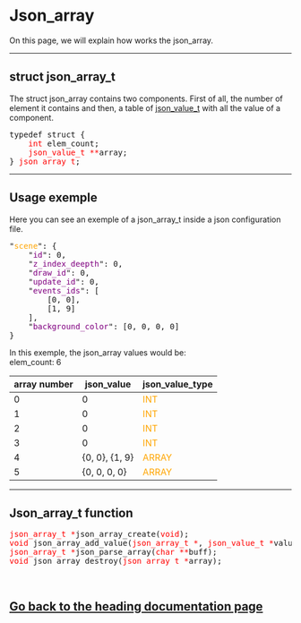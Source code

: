 <h1>Json_array</h1>
<p>On this page, we will explain how works the json_array.</p>
<hr>
<h2>struct json_array_t</h2>
<p>The struct json_array contains two components. First of all, the number of element it contains and then, a table of <a href="json_value.html">json_value_t</a> with all the value of a component.</p>
<pre>typedef struct {
    <font color="red">int</font> elem_count;
    <font color="red">json_value_t **</font>array;
} <font color="red">json_array_t</font>;</pre>
<hr>
<h2>Usage exemple</h2>
<p>Here you can see an exemple of a json_array_t inside a json configuration file.</p>
<pre>"<font color="orange">scene</font>": {
	"<font color="purple">id</font>": 0,
	"<font color="purple">z_index_deepth</font>": 0,
	"<font color="purple">draw_id</font>": 0,
	"<font color="purple">update_id</font>": 0,
	"<font color="purple">events_ids</font>": [
		[0, 0],
		[1, 9]
	],
	"<font color="purple">background_color</font>": [0, 0, 0, 0]
}</pre>
<p>In this exemple, the json_array values would be: <br>elem_count: 6</p>
<table>
	<thead>
		<tr>
			<th>array number</th>
			<th>json_value</th>
			<th>json_value_type</th>
		</tr>
	</thead>
	<tbody>
		<tr>
			<td>0</td>
			<td>0</td>
			<td><font color="orange">INT</font></td>
		</tr>
		<tr>
			<td>1</td>
			<td>0</td>
			<td><font color="orange">INT</font></td>
		</tr>
		<tr>
			<td>2</td>
			<td>0</td>
			<td><font color="orange">INT</font></td>
		</tr>
		<tr>
			<td>3</td>
			<td>0</td>
			<td><font color="orange">INT</font></td>
		</tr>								
		<tr>
			<td>4</td>
			<td>{0, 0}, {1, 9}</td>
			<td><font color="orange">ARRAY</font></td>
		</tr>								
		<tr>
			<td>5</td>
			<td>{0, 0, 0, 0}</td>
			<td><font color="orange">ARRAY</font></td>
		</tr>
	</tbody>
</table>
<hr>
<h2>Json_array_t function</h2>
<pre><font color ="red">json_array_t *</font>json_array_create(<font color="red">void</font>);
<font color ="red">void</font> json_array_add_value(<font color="red">json_array_t *</font>, <font color="red">json_value_t *</font>value);
<font color ="red">json_array_t *</font>json_parse_array(<font color="red">char **</font>buff);
<font color ="red">void</font> json_array_destroy(<font color="red">json_array_t *</font>array);</pre>
<br><a href="../dev_doc.md"><h2>Go back to the heading documentation page</h2></a>
